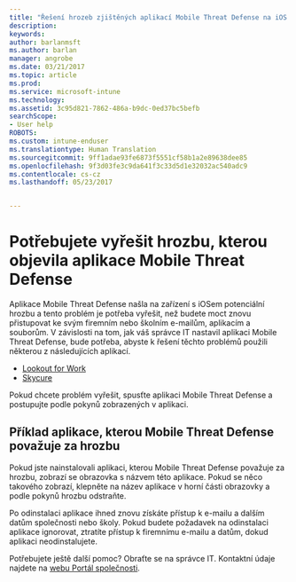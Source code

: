 ```yaml
---
title: "Řešení hrozeb zjištěných aplikací Mobile Threat Defense na iOS | Dokumentace Microsoftu"
description: 
keywords: 
author: barlanmsft
ms.author: barlan
manager: angrobe
ms.date: 03/21/2017
ms.topic: article
ms.prod: 
ms.service: microsoft-intune
ms.technology: 
ms.assetid: 3c95d821-7862-486a-b9dc-0ed37bc5befb
searchScope:
- User help
ROBOTS: 
ms.custom: intune-enduser
ms.translationtype: Human Translation
ms.sourcegitcommit: 9ff1adae93fe6873f5551cf58b1a2e89638dee85
ms.openlocfilehash: 9f3d03fe3c9da641f3c33d5d1e32032ac540adc9
ms.contentlocale: cs-cz
ms.lasthandoff: 05/23/2017


---
```


# <a name="you-need-to-resolve-a-threat-found-by-a-mobile-threat-defense-app"></a>Potřebujete vyřešit hrozbu, kterou objevila aplikace Mobile Threat Defense

Aplikace Mobile Threat Defense našla na zařízení s iOSem potenciální hrozbu a tento problém je potřeba vyřešit, než budete moct znovu přistupovat ke svým firemním nebo školním e-mailům, aplikacím a souborům. V závislosti na tom, jak váš správce IT nastavil aplikaci Mobile Threat Defense, bude potřeba, abyste k řešení těchto problémů použili některou z následujících aplikací.

* [Lookout for Work](you-need-to-resolve-a-threat-found-by-lookout-for-work-ios.md)
* [Skycure](you-need-to-resolve-a-threat-found-by-skycure-ios.md)

Pokud chcete problém vyřešit, spusťte aplikaci Mobile Threat Defense a postupujte podle pokynů zobrazených v aplikaci.

## <a name="example-of-an-app-that-mobile-threat-defense-sees-as-a-threat"></a>Příklad aplikace, kterou Mobile Threat Defense považuje za hrozbu

Pokud jste nainstalovali aplikaci, kterou Mobile Threat Defense považuje za hrozbu, zobrazí se obrazovka s názvem této aplikace. Pokud se něco takového zobrazí, klepněte na název aplikace v horní části obrazovky a podle pokynů hrozbu odstraňte.

Po odinstalaci aplikace ihned znovu získáte přístup k e-mailu a dalším datům společnosti nebo školy. Pokud budete požadavek na odinstalaci aplikace ignorovat, ztratíte přístup k firemnímu e-mailu a datům, dokud aplikaci neodinstalujete.

Potřebujete ještě další pomoc? Obraťte se na správce IT. Kontaktní údaje najdete na [webu Portál společnosti](http://portal.manage.microsoft.com).

